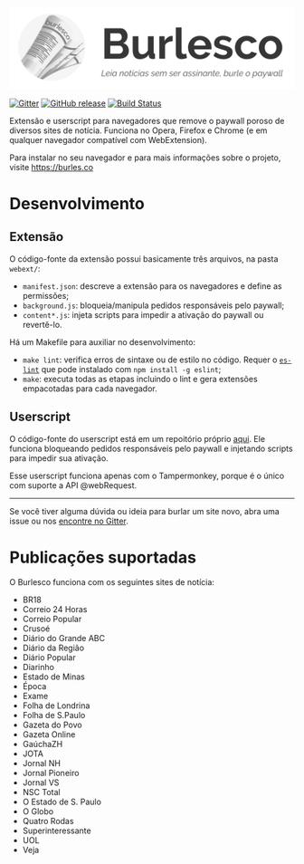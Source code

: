 <p align="center">
  <a href="https://burles.co">
    <img width="533" src="cover.png">
  </a>
</p>

[![Gitter](https://img.shields.io/gitter/room/nwjs/nw.js.svg)](https://gitter.im/rodorgas/burlesco)
[![GitHub release](https://img.shields.io/github/release/burlesco/burlesco.svg)](https://github.com/burlesco/burlesco/releases/latest/)
[![Build Status](https://travis-ci.org/burlesco/burlesco.svg?branch=master)](https://travis-ci.org/burlesco/burlesco)


Extensão e userscript para navegadores que remove o paywall poroso de diversos sites de notícia. Funciona no Opera, Firefox e Chrome (e em qualquer navegador compatível com WebExtension).

Para instalar no seu navegador e para mais informações sobre o projeto, visite https://burles.co

# Desenvolvimento

## Extensão

O código-fonte da extensão possui basicamente três arquivos, na pasta `webext/`:

- `manifest.json`: descreve a extensão para os navegadores e define as permissões;
- `background.js`: bloqueia/manipula pedidos responsáveis pelo paywall;
- `content*.js`: injeta scripts para impedir a ativação do paywall ou revertê-lo.

Há um Makefile para auxiliar no desenvolvimento:

- `make lint`: verifica erros de sintaxe ou de estilo no código. Requer o [`es-lint`](https://github.com/eslint/eslint) que pode instalado com `npm install -g eslint`;
- `make`: executa todas as etapas incluindo o lint e gera extensões empacotadas para cada navegador.

## Userscript

O código-fonte do userscript está em um repoitório próprio [aqui](https://github.com/burlesco/userscript). Ele funciona bloqueando pedidos responsáveis pelo paywall e injetando scripts para impedir sua ativação.

Esse userscript funciona apenas com o Tampermonkey, porque é o único com suporte a API @webRequest.

----

Se você tiver alguma dúvida ou ideia para burlar um site novo, abra uma issue ou nos [encontre no Gitter](https://gitter.im/rodorgas/burlesco).

# Publicações suportadas

O Burlesco funciona com os seguintes sites de notícia:

- BR18
- Correio 24 Horas
- Correio Popular
- Crusoé
- Diário do Grande ABC
- Diário da Região
- Diário Popular
- Diarinho
- Estado de Minas
- Época
- Exame
- Folha de Londrina
- Folha de S.Paulo
- Gazeta do Povo
- Gazeta Online
- GaúchaZH
- JOTA
- Jornal NH
- Jornal Pioneiro
- Jornal VS
- NSC Total
- O Estado de S. Paulo
- O Globo
- Quatro Rodas
- Superinteressante
- UOL
- Veja
